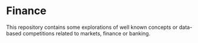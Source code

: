 # Finance
This repository contains some explorations of well known concepts or data-based competitions related to markets, finance or banking.
